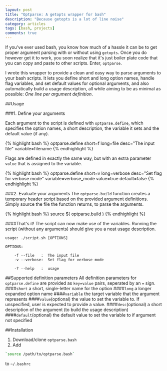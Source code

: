 ```yaml
---
layout: post
title: "Optparse: A getopts wrapper for bash"
description: "Because getopts is a lot of line noise"
category: articles
tags: [bash, projects]
comments: true  
---
```


If you've ever used bash, you know how much of a hassle it can be to get proper argument parsing with or without using `getopts`. Once you do however get it to work, you soon realize that it's just boiler plate code that you can copy and paste to other scripts. Enter, `optparse`.

I wrote this wrapper to provide a clean and easy way to parse arguments to your bash scripts. It lets you define short and long option names, handle flag variables, and set default values for optional arguments, and also automatically build a usage description, all while aiming to be as minimal as possible: *One line per argument definition*.

##Usage

###1. Define your arguments

Each argument to the script is defined with `optparse.define`, which specifies the option names, a short description, the variable it sets and the default value (if any). 

{% highlight bash %}
optparse.define short=f long=file desc="The input file" variable=filename
{% endhighlight %}

Flags are defined in exactly the same way, but with an extra parameter `value` that is assigned to the variable. 

{% highlight bash %}
optparse.define short=v long=verbose desc="Set flag for verbose mode" variable=verbose_mode value=true default=false
{% endhighlight %}

###2. Evaluate your arguments
The `optparse.build` function creates a temporary header script based on the provided argument definitions. Simply source the file the function returns, to parse the arguments.

{% highlight bash %}
source $( optparse.build )
{% endhighlight %}

####That's it!
The script can now make use of the variables. Running the script (without any arguments) should give you a neat usage description.
    
	usage: ./script.sh [OPTIONS]
	    
	OPTIONS:
	    
	    -f --file   :  The input file
	    -v --verbose:  Set flag for verbose mode
	    
	    -? --help   :  usage
        
##Supported definition parameters
All definition parameters for `optparse.define` are provided as `key=value` pairs, seperated by an `=` sign.
####`short`
a short, single-letter name for the option
####`long`
a longer expanded option name
####`variable`
the target variable that the argument represents
####`value`(optional)
the value to set the variable to. If unspecified, user is expected to provide a value.
####`desc`(optional)
a short description of the argument (to build the usage description)
####`default`(optional)
the default value to set the variable to if argument not specified

##Installation
1. Download/clone `optparse.bash`
2. Add 

```bash    
`source /path/to/optparse.bash` 
```
to `~/.bashrc`
 
